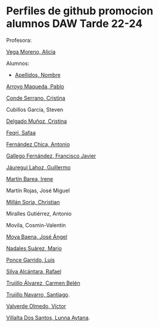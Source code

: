  
# Perfiles de github promocion alumnos DAW Tarde 22-24
Profesora:

[Vega Moreno, Alicia](https://github.com/AVegMor)

Alumnos:

* [Apellidos, Nombre](https://github.com/username)
  
[Arroyo Maqueda, Pablo](https://github.com/pawx10)

[Conde Serrano, Cristina](https://github.com/CrisConSer)

Cubillos García, Steven

[Delgado Muñoz, Cristina](https://github.com/CrisDelgado99)

[Feqri, Safaa](https://github.com/Safaafeqri89)

[Fernández Chica, Antonio](https://github.com/Aerog12)

[Gallego Fernández, Francisco Javier](https://github.com/JaviGalFer)

[Jáuregui Lahoz, Guillermo](https://github.com/Guisseee)

[Martín Barea, Irene](https://github.com/IreneMB2001)

Martín Rojas, José Miguel

[Millán Soria, Christian](https://github.com/cmilsor245)

Miralles Gutiérrez, Antonio

Movila, Cosmin-Valentín

[Moya Baena, José Ángel](https://github.com/ArkanMB) 

[Nadales Suárez, Mario](https://github.com/MarioNadales)

[Ponce Garrido, Luis](https://github.com/luis6928)

[Silva Alcántara, Rafael](https://github.com/RafaelSilva27)

[Trujillo Álvarez, Carmen Belén](https://github.com/CarmenTrual)

[Trujillo Navarro, Santiago](https://github.com/SantiTru).

[Valverde Olmedo, Víctor](https://github.com/Victor01val)

[Villalta Dos Santos, Lunna Aytana](https://github.com/lvildos).




